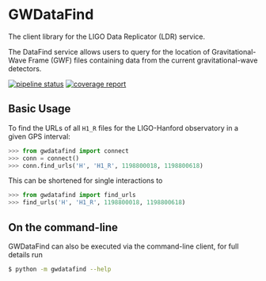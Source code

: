 # GWDataFind

The client library for the LIGO Data Replicator (LDR) service.

The DataFind service allows users to query for the location of
Gravitational-Wave Frame (GWF) files containing data from the current
gravitational-wave detectors.

[![pipeline status](https://git.ligo.org/duncanmmacleod/gwdatafind/badges/master/pipeline.svg)](https://git.ligo.org/duncanmmacleod/gwdatafind/commits/master)
[![coverage report](https://git.ligo.org/duncanmmacleod/gwdatafind/badges/master/coverage.svg)](https://git.ligo.org/duncanmmacleod/gwdatafind/commits/master)

<!---
## Installation

The simplest installation is via `pip`:

```bash
python -m pip install gwdatafind
```

This package is also available as a Conda package:

```bash
conda install -c conda-forge gwdatafind
```
-->

## Basic Usage

To find the URLs of all `H1_R` files for the LIGO-Hanford observatory in
a given GPS interval:

```python
>>> from gwdatafind import connect
>>> conn = connect()
>>> conn.find_urls('H', 'H1_R', 1198800018, 1198800618)
```

This can be shortened for single interactions to

```python
>>> from gwdatafind import find_urls
>>> find_urls('H', 'H1_R', 1198800018, 1198800618)
```

## On the command-line

GWDataFind can also be executed via the command-line client, for full details
run

```bash
$ python -m gwdatafind --help
```

<!---
For other documentation, see https://gwdatafind.readthedocs.io.
-->

